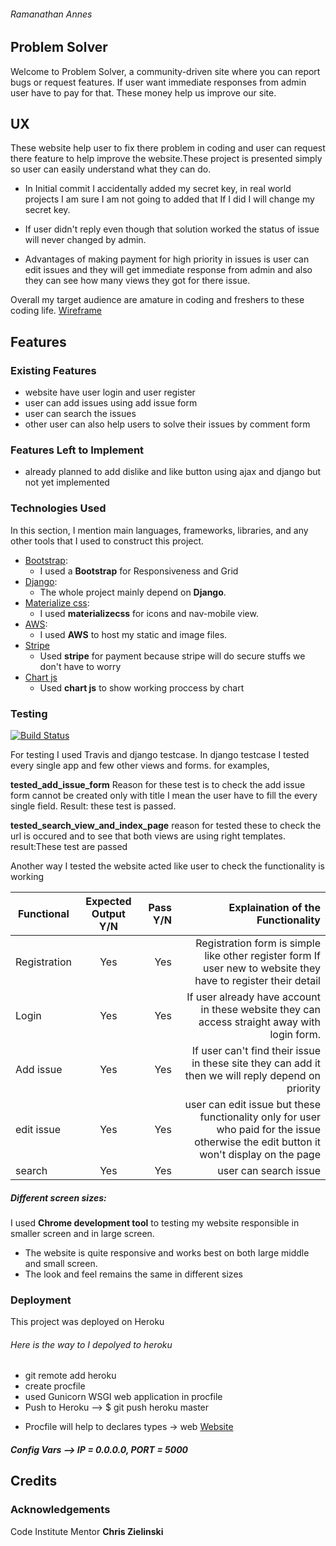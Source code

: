###### Ramanathan Annes
## Problem Solver

Welcome to Problem Solver, a community-driven site where you can report bugs or request features. If user want immediate responses from admin user have to pay for that. These money help us improve our site.  

## UX
These website help user to fix there problem in coding and user can request there feature to help improve the website.These project is presented simply so user can easily understand what they can do. 
* In Initial commit I accidentally added my secret key, in real world projects I am sure I am not going to added that If I did I will change my secret key.
* If user didn't  reply even though that solution worked the status of issue will never changed by admin.
 
* Advantages of making payment for high priority in issues is user can edit issues and they will get immediate response from admin and also they can see how many views they got for there issue.

Overall my target audience are amature in coding and freshers to these coding life. [Wireframe](https://files.slack.com/files-pri/T0L30B202-FESFD5X7D/image.png) 

## Features
### Existing Features
 - website have user login and user register 
 - user can add issues using add issue form
 - user can search the issues 
 - other user can also help users to solve their issues by comment form

### Features Left to Implement
 - already planned to add dislike and like button using ajax and django but not yet implemented

### Technologies Used 
In this section, I  mention main languages, frameworks, libraries, and any other tools that I used to construct this project.
  - [Bootstrap](https://getbootstrap.com/docs/4.0/getting-started/introduction/): 
       * I used a **Bootstrap** for Responsiveness and Grid
  - [Django](https://docs.djangoproject.com/en/2.1/): 
     * The whole project mainly depend on **Django**.
  - [Materialize css](https://materializecss.com/):
      * I used **materializecss** for icons and nav-mobile view. 
  - [AWS](https://aws.amazon.com/):
      * I used **AWS** to host my static and image files.
  - [Stripe](https://stripe.com/gb)
     * Used **stripe** for payment because stripe will do secure stuffs we don't have to worry
  - [Chart js](https://www.chartjs.org/)
     * Used  **chart js** to show working proccess by chart
  

### Testing
[![Build Status](https://travis-ci.org/Ramanathan03/Issue-tracker.svg?branch=master)](https://travis-ci.org/Ramanathan03/Issue-tracker)

For testing I used Travis and django testcase. In django testcase I tested every single app and few other views and forms. for examples,

**tested_add_issue_form** Reason for these test is to check the add issue form cannot be created only with title I mean the user have to fill the every single field. Result: these test is passed.

**tested_search_view_and_index_page** reason for tested these to check the url is occured and to see that both views are using right templates. result:These test are passed


Another way I tested the website acted like user to check the functionality is working 

| Functional      | Expected Output Y/N          | Pass Y/N| Explaination of the Functionality 
| ------------- |:-------------:| -----:|---:|
|Registration|Yes|Yes|Registration form is simple like other register form If user new to website they have to register their detail|
|Login|Yes|Yes|If user already have account in these website they can access straight away with login form.|
|Add issue|Yes|Yes|If user can't find their issue in these site they can add it then we will reply depend on priority|
|edit issue|Yes|Yes|user can edit issue but these functionality only for user who paid for the issue otherwise the edit button it won't display on the page|
|search|Yes|Yes|user can search issue |

##### Different screen sizes:
   I used  **Chrome development tool** to testing my website responsible  in smaller screen and in large screen.
   
   - The website is quite responsive and works best on both large middle and small screen.
   - The look and feel remains the same in different sizes

### Deployment 
This project was deployed on Heroku 
###### Here is the way to I depolyed to heroku 
 - git remote add heroku 
 - create procfile 
 - used Gunicorn  WSGI web application in procfile
 - Push to Heroku --> $ git push heroku master
 
* Procfile will help to declares types -> web
 [Website](https://ps-issue.herokuapp.com/)

##### Config Vars --> IP = 0.0.0.0, PORT = 5000

## Credits

### Acknowledgements
Code Institute Mentor **Chris Zielinski** 



